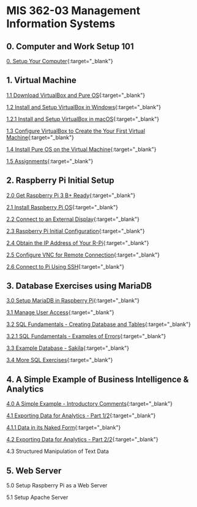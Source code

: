 # MIS 362-03 Management Information Systems

## 0. Computer and Work Setup 101

[0. Setup Your Computer](https://zwentt.github.io/wsu-mis-362/0.%20Setup%20Your%20Computer){:target="_blank"}

## 1. Virtual Machine

[1.1 Download VirtualBox and Pure OS](https://zwentt.github.io/wsu-mis-362/1.1%20Download%20VirtualBox%20and%20Pure%20OS){:target="_blank"}

[1.2 Install and Setup VirtualBox in Windows](https://zwentt.github.io/wsu-mis-362/1.2%20Install%20and%20Setup%20Virtual%20Machine){:target="_blank"}

[1.2.1 Install and Setup VirtualBox in macOS](https://github.com/zwentt/wsu-mis-362/blob/main/1.2.1%20Install%20and%20Setup%20VirtualBox%20Software%20on%20a%20macOS.pdf){:target="_blank"}

[1.3 Configure VirtualBox to Create the Your First Virtual Machine](https://zwentt.github.io/wsu-mis-362/1.3%20Configure%20VirtualBox%20to%20Create%20the%20First%20Virtual%20Machine){:target="_blank"}

[1.4 Install Pure OS on the Virtual Machine](https://zwentt.github.io/wsu-mis-362/1.4%20Install%20PureOS%20on%20the%20Virtual%20Machine){:target="_blank"}

[1.5 Assignments](https://zwentt.github.io/wsu-mis-362/1.5%20Assignments){:target="_blank"}

## 2. Raspberry Pi Initial Setup 

[2.0 Get Raspberry Pi 3 B+ Ready](https://zwentt.github.io/wsu-mis-362/2.0%20Get%20Raspberry%20Pi%203%20B%2B%20Ready){:target="_blank"}

[2.1 Install Raspberry Pi OS](https://zwentt.github.io/wsu-mis-362/2.1%20Install%20Raspberry%20Pi%20OS%20){:target="_blank"}

[2.2 Connect to an External Display](https://zwentt.github.io/wsu-mis-362/2.2%20Connect%20to%20an%20External%20Display%20%26%20VNC){:target="_blank"}

[2.3 Raspberry Pi Initial Configuration](https://zwentt.github.io/wsu-mis-362/2.3%20Raspberry%20Pi%20Initial%20Configuration){:target="_blank"}

[2.4 Obtain the IP Address of Your R-Pi](https://zwentt.github.io/wsu-mis-362/2.4%20Obtain%20the%20IP%20Address%20of%20Your%20Pi){:target="_blank"}

[2.5 Configure VNC for Remote Connection](https://zwentt.github.io/wsu-mis-362/2.5%20Configure%20VNC%20for%20Remote%20Connection){:target="_blank"}

[2.6 Connect to Pi Using SSH](https://zwentt.github.io/wsu-mis-362/2.6%20Connect%20to%20Pi%20using%20SSH){:target="_blank"}

## 3. Database Exercises using MariaDB 

[3.0 Setup MariaDB in Raspberry Pi](https://zwentt.github.io/wsu-mis-362/3.0%20Setup%20MariaDB){:target="_blank"}

[3.1 Manage User Access](https://zwentt.github.io/wsu-mis-362/3.1%20Manage%20User%20Access){:target="_blank"}

[3.2 SQL Fundamentals - Creating Database and Tables](https://zwentt.github.io/wsu-mis-362/3.2%20SQL%20Fundamentals%20Creating%20Database%20and%20Tables){:target="_blank"}

[3.2.1 SQL Fundamentals - Examples of Errors](https://zwentt.github.io/wsu-mis-362/3.2.1%20SQL%20Fundamentals%20-%20Examples%20of%20Errors%20){:target="_blank"}

[3.3 Example Database - Sakila](https://zwentt.github.io/wsu-mis-362/3.3%20Example%20Database%20-%20Sakila){:target="_blank"} 

[3.4 More SQL Exercises](https://zwentt.github.io/wsu-mis-362/3.4%20More%20SQL%20Exercises){:target="_blank"}

## 4. A Simple Example of Business Intelligence & Analytics

[4.0 A Simple Example - Introductory Comments](https://zwentt.github.io/wsu-mis-362/4.0%20A%20Simple%20Example%20for%20Analytics){:target="_blank"}

[4.1 Exporting Data for Analytics - Part 1/2](https://zwentt.github.io/wsu-mis-362/4.1%20Exporting%20Data%20for%20Analytics){:target="_blank"}

[4.1.1 Data in its Naked Form](https://zwentt.github.io/wsu-mis-362/4.1.1%20Data%20in%20its%20Naked%20Form){:target="_blank"}

[4.2 Exporting Data for Analytics - Part 2/2](https://zwentt.github.io/wsu-mis-362/4.2%20Exporting%20Data%20for%20Analytics%20-%20Part%202){:target="_blank"}

4.3 Structured Manipulation of Text Data

## 5. Web Server 

5.0 Setup Raspberry Pi as a Web Server

5.1 Setup Apache Server

